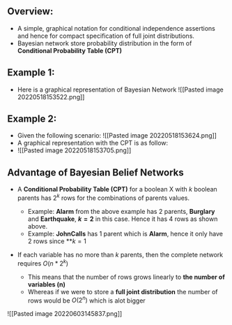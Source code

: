 ## Overview:
- A simple, graphical notation for conditional independence assertions and hence for compact specification of full joint distributions.
- Bayesian network store probability distribution in the form of **Conditional Probability Table (CPT)** 



## Example 1: 
- Here is a graphical representation of Bayesian Network
![[Pasted image 20220518153522.png]]


## Example 2:
- Given the following scenario:
![[Pasted image 20220518153624.png]]
- A graphical representation with the CPT is as follow:
- ![[Pasted image 20220518153705.png]]


## Advantage of Bayesian Belief Networks
- A **Conditional Probability Table (CPT)** for a boolean X with $k$ boolean parents has $2^k$ rows for the combinations of parents values.
	- Example: **Alarm** from the above example has 2 parents, **Burglary** and **Earthquake**, **$k = 2$** in this case. Hence it has 4 rows as shown above.
	- Example: **JohnCalls** has 1 parent which is **Alarm**, hence it only have 2 rows since  **$k = 1$

- If each variable has no more than $k$ parents, then the complete network requires $O(n*2^k)$
	- This means that the number of rows grows linearly to **the number of variables (n)**
	- Whereas if we were to store a **full joint distribution** the number of rows would be $O(2^n)$ which is alot bigger




![[Pasted image 20220603145837.png]]

